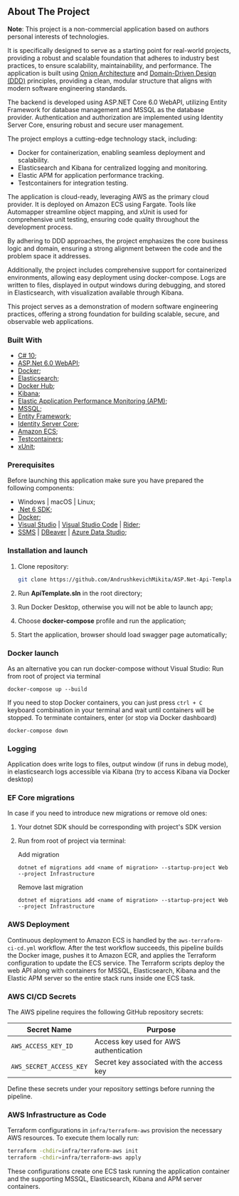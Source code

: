 ## About The Project

**Note**: This project is a non-commercial application based on authors personal interests of technologies.

It is specifically designed to serve as a starting point for real-world projects, providing a robust and scalable foundation that adheres to industry best practices, to ensure scalability, maintainability, and performance. The application is built using [Onion Architecture](https://learn.microsoft.com/en-us/dotnet/architecture/modern-web-apps-azure/common-web-application-architectures) and [Domain-Driven Design (DDD)](https://learn.microsoft.com/en-us/archive/msdn-magazine/2009/february/best-practice-an-introduction-to-domain-driven-design) principles, providing a clean, modular structure that aligns with modern software engineering standards.

The backend is developed using ASP.NET Core 6.0 WebAPI, utilizing Entity Framework for database management and MSSQL as the database provider. Authentication and authorization are implemented using Identity Server Core, ensuring robust and secure user management.

The project employs a cutting-edge technology stack, including:

* Docker for containerization, enabling seamless deployment and scalability.
* Elasticsearch and Kibana for centralized logging and monitoring.
* Elastic APM for application performance tracking.
* Testcontainers for integration testing.

The application is cloud-ready, leveraging AWS as the primary cloud provider. It is deployed on Amazon ECS using Fargate. Tools like Automapper streamline object mapping, and xUnit is used for comprehensive unit testing, ensuring code quality throughout the development process.

By adhering to DDD approaches, the project emphasizes the core business logic and domain, ensuring a strong alignment between the code and the problem space it addresses.

Additionally, the project includes comprehensive support for containerized environments, allowing easy deployment using docker-compose. Logs are written to files, displayed in output windows during debugging, and stored in Elasticsearch, with visualization available through Kibana.

This project serves as a demonstration of modern software engineering practices, offering a strong foundation for building scalable, secure, and observable web applications.

### Built With

* [C# 10](https://docs.microsoft.com/en-us/dotnet/csharp/whats-new/csharp-10);
* [ASP.Net 6.0 WebAPI](https://docs.microsoft.com/en-us/aspnet/core/release-notes/aspnetcore-6.0?view=aspnetcore-6.0);
* [Docker](https://www.docker.com/);
* [Elasticsearch](https://www.elastic.co/elasticsearch);
* [Docker Hub](https://hub.docker.com/);
* [Kibana](https://www.elastic.co/kibana);
* [Elastic Application Performance Monitoring (APM)](https://www.elastic.co/observability/application-performance-monitoring);
* [MSSQL](https://www.microsoft.com/en-us/sql-server/sql-server-2017?rtc=1);
* [Entity Framework](https://entityframeworkcore.com);
* [Identity Server Core](https://learn.microsoft.com/en-us/aspnet/core/security/authentication/identity?view=aspnetcore-6.0);
* [Amazon ECS](https://aws.amazon.com/ecs/);
* [Testcontainers](https://testcontainers.com/);
* [xUnit](https://xunit.net/);

### Prerequisites

Before launching this application make sure you have prepared the following components:

* Windows | macOS | Linux;
* [.Net 6 SDK](https://dotnet.microsoft.com/en-us/download/dotnet/6.0);
* [Docker](https://www.docker.com);
* [Visual Studio](https://visualstudio.microsoft.com/) | [Visual Studio Code](https://code.visualstudio.com/) | [Rider](https://www.jetbrains.com/rider/);
* [SSMS](https://docs.microsoft.com/en-us/sql/ssms/download-sql-server-management-studio-ssms?view=sql-server-ver15) | [DBeaver](https://dbeaver.io/) | [Azure Data Studio]("https://azure.microsoft.com/en-us/products/data-studio");

### Installation and launch

1. Clone repository:

   ```sh
   git clone https://github.com/AndrushkevichMikita/ASP.Net-Api-Template.git
   ```

2. Run **ApiTemplate.sln** in the root directory;
3. Run Docker Desktop, otherwise you will not be able to launch app;
4. Choose **docker-compose** profile and run the application;
5. Start the application, browser should load swagger page automatically;

### Docker launch

As an alternative you can run docker-compose without Visual Studio:
    Run from root of project via terminal

    docker-compose up --build
If you need to stop Docker containers, you can just press `ctrl + C` keyboard combination in your terminal and wait until containers will be stopped.
    To terminate containers, enter (or stop via Docker dashboard)

    docker-compose down

### Logging

Application does write logs to files, output window (if runs in debug mode), in elasticsearch logs accessible via Kibana (try to access Kibana via Docker desktop)

### EF Core migrations

In case if you need to introduce new migrations or remove old ones:

1. Your dotnet SDK should be corresponding with project's SDK version
2. Run from root of project via terminal:

    Add migration

    ```
    dotnet ef migrations add <name of migration> --startup-project Web --project Infrastructure
    ```

    Remove last migration

    ```
    dotnet ef migrations add <name of migration> --startup-project Web --project Infrastructure
    ```


### AWS Deployment

Continuous deployment to Amazon ECS is handled by the `aws-terraform-ci-cd.yml` workflow. After the test workflow succeeds, this pipeline builds the Docker image, pushes it to Amazon ECR, and applies the Terraform configuration to update the ECS service. The Terraform scripts deploy the web API along with containers for MSSQL, Elasticsearch, Kibana and the Elastic APM server so the entire stack runs inside one ECS task.

### AWS CI/CD Secrets

The AWS pipeline requires the following GitHub repository secrets:

| Secret Name | Purpose |
|-------------|---------|
| `AWS_ACCESS_KEY_ID` | Access key used for AWS authentication |
| `AWS_SECRET_ACCESS_KEY` | Secret key associated with the access key |

Define these secrets under your repository settings before running the pipeline.

### AWS Infrastructure as Code

Terraform configurations in `infra/terraform-aws` provision the necessary AWS resources. To execute them locally run:

```bash
terraform -chdir=infra/terraform-aws init
terraform -chdir=infra/terraform-aws apply
```

These configurations create one ECS task running the application container and the supporting MSSQL, Elasticsearch, Kibana and APM server containers.
